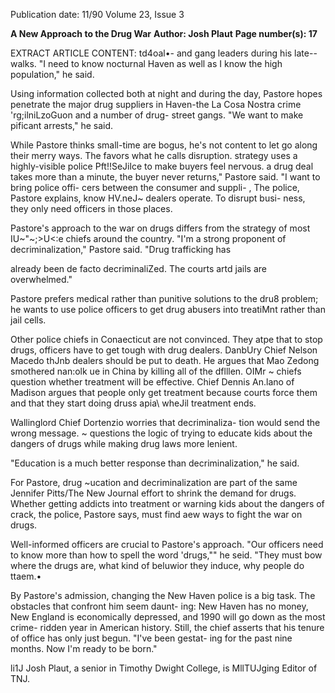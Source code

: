 Publication date: 11/90
Volume 23, Issue 3

**A New Approach to the Drug War**
**Author: Josh Plaut**
**Page number(s): 17**

EXTRACT ARTICLE CONTENT:
td4oal•- and gang leaders during his late--
walks. "I need to know nocturnal 
Haven as well as I know the high 
population," he said. 

Using information collected both at 
night and during the day, Pastore hopes 
penetrate the major drug suppliers in 
Haven-the La Cosa Nostra crime 
'rg;ilniLzoGuon and a number of drug-
street gangs. "We want to make 
pificant arrests," he said. 

While Pastore thinks small-time 
are bogus, he's not content to let 
go along their merry ways. The 
favors what he calls disruption. 
strategy uses a highly-visible police 
Pft!!SeJilce to make buyers feel nervous. 
a drug deal takes more than a 
minute, the buyer never returns," 
Pastore said. "I want to bring police offi-
cers between the consumer and suppli-
, The police, Pastore explains, know 
HV.neJ~ dealers operate. To disrupt busi-
ness, they only need officers in those 
places. 

Pastore's approach to the war on 
drugs differs from the strategy of most 
IU~"~;>U<:e chiefs around the country. "I'm a 
strong proponent of decriminalization," 
Pastore said. "Drug trafficking has 


already been de facto decriminaliZed. 
The courts artd jails are overwhelmed." 

Pastore prefers medical rather than 
punitive solutions to the dru8 problem; 
he wants to use police officers to get 
drug abusers into treatiMnt rather than 
jail cells. 

Other police chiefs in Conaecticut 
are not convinced. They atpe that to 
stop drugs, officers have to get tough 
with drug dealers. DanbUry Chief 
Nelson Macedo thJnb dealers should be 
put to death. He argues that Mao 
Zedong smothered nan:olk ue in China 
by killing all of the dflllen. OIMr ~ 
chiefs question whether treatment will 
be effective. Chief Dennis An.lano of 
Madison argues that people only get 
treatment because courts force them and 
that they start doing druss apia\ wheJil 
treatment ends. 

Wallinglord Chief 
Dortenzio worries that decriminaliza-
tion would send the wrong message. ~ 
questions the logic of trying to educate 
kids about the dangers of drugs while 
making drug laws more lenient. 

"Education is a much better response 
than decriminalization," he said. 

For Pastore, drug ~ucation and 
decriminalization are part of the same 
Jennifer Pitts/The New Journal 
effort to shrink the demand for drugs. 
Whether getting addicts into treatment 
or warning kids about the dangers of 
crack, the police, Pastore says, must find 
aew ways to fight the war on drugs. 

Well-informed officers are crucial to 
Pastore's approach. "Our officers need 
to know more than how to spell the 
word 'drugs,"" he seid. "They must 
bow where the drugs are, what kind of 
beluwior they induce, why people do 
ttaem.• 

By Pastore's admission, changing 
the New Haven police is a big task. The 
obstacles that confront him seem daunt-
ing: New Haven has no money, New 
England is economically depressed, and 
1990 will go down as the most crime-
ridden year in American history. Still, 
the chief asserts that his tenure of office 
has only just begun. "I've been gestat-
ing for the past nine months. Now 
I'm ready to be born." 

li1J 
Josh Plaut, a senior in Timothy Dwight 
College, is MllTUJging Editor of TNJ.